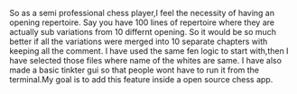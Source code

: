 So as a semi professional chess player,I feel the necessity of having an opening repertoire.
Say you have 100 lines of repertoire where they are actually sub variations from 10 differnt opening.
So it would be so much better if all the variations were merged into 10 separate chapters with keeping all the comment.
I have used the same fen logic to start with,then I have selected those files where name of the whites are same.
I have also made a basic tinkter gui so that people wont have to run it from the terminal.My goal is to add this feature 
inside a open source chess app.
